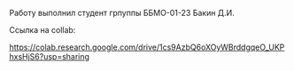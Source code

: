 Работу выполнил студент грпуппы ББМО-01-23 Бакин Д.И.

Ссылка на collab:

https://colab.research.google.com/drive/1cs9AzbQ6oXOyWBrddgqeO_UKPhxsHjS6?usp=sharing
